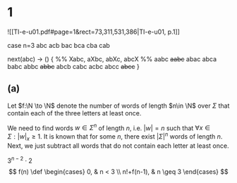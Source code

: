 # 1
![[TI-e-u01.pdf#page=1&rect=73,311,531,386|TI-e-u01, p.1]]


case n=3
abc
acb
bac
bca
cba
cab

next(abc) -> () {
%%
Xabc, aXbc, abXc, abcX 
%%
	aabc
	~~aabc~~
	abac
	abca
	babc
	abbc
	~~abbc~~
	abcb
	cabc
	acbc
	abcc
	~~abcc~~
}


## (a)
Let $f:\N \to \N$ denote the number of words of length $n\in \N$ over $\Sigma$ that contain each of the three letters at least once.

We need to find words $w\in \Sigma^n$ of length $n$, i.e. $|w|=n$ such that $\forall x \in \Sigma : |w|_x \geq 1$. It is known that for some $n$, there exist $|\Sigma|^n$ words of length $n$. Next, we just subtract all words that do not contain each letter at least once.

$3^{n-2}\cdot2$
$$
f(n) \def \begin{cases}
0, & n < 3 \\
n!+f(n-1), & n \geq 3
\end{cases}
$$

